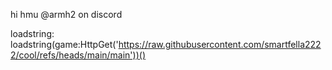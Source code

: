 hi
hmu @armh2 on discord

loadstring: loadstring(game:HttpGet('https://raw.githubusercontent.com/smartfella2222/cool/refs/heads/main/main'))()

